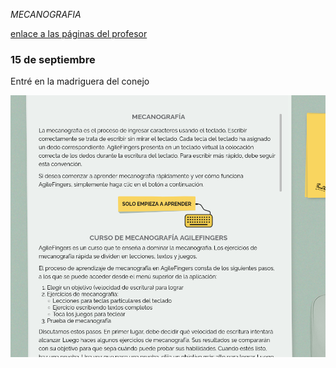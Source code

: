 *MECANOGRAFIA*

[enlace a las páginas del profesor](https://github.com/d-prieto/Inkscape-fresado-y-soldadura/blob/main/Mecanograf%C3%ADa.md#informaci%C3%B3n-sobre-mecanograf%C3%ADa)

### 15 de septiembre

Entré en la madriguera del conejo

![](https://raw.githubusercontent.com/Draken666/1er-trimestre/main/Captura%20de%20pantalla%20de%202021-09-15%2011-50-38.png)
